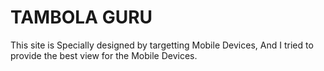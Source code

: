 # TAMBOLA GURU
This site is Specially designed by targetting Mobile Devices, And I tried to provide the best view for the Mobile Devices.


